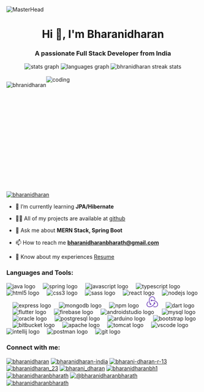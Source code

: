 ![MasterHead](https://user-images.githubusercontent.com/10498744/210012254-234538ff-d198-48aa-8964-37e6fd45d227.gif)
<h1 align="center">Hi 👋, I'm Bharanidharan</h1>
<h3 align="center">A passionate Full Stack Developer from India</h3>



<div align="center">
  <img src="https://github-readme-stats.vercel.app/api?username=bhranidharan&hide_title=false&hide_rank=false&show_icons=true&include_all_commits=true&count_private=true&disable_animations=false&theme=dark&locale=en&hide_border=false" height="150" alt="stats graph" />
  <img src="https://github-readme-stats.vercel.app/api/top-langs?username=bhranidharan&locale=en&hide_title=false&layout=compact&card_width=320&langs_count=5&theme=dark&hide_border=false" height="150" alt="languages graph" />
  <img src="https://github-readme-streak-stats.herokuapp.com/?user=bhranidharan&theme=dark" alt="bhranidharan streak stats" />
</div>

<br>
<img align = "right" alt = "coding" width = "400" height="300" src ="https://cdn.dribbble.com/users/416610/screenshots/4801105/media/be031f8d02ca8cc404d44be54ee2c493.gif"/>

<p align="left"> <img src="https://komarev.com/ghpvc/?username=bhranidharan&label=Profile%20views&color=0e75b6&style=flat" alt="bhranidharan" /> </p>
<!--

<p align="left"> <a href="https://github.com/ryo-ma/github-profile-trophy"><img src="https://github-profile-trophy.vercel.app/?username=bhranidharan" alt="bhranidharan" /></a> </p>
-->

<p align="left"> <a href="https://twitter.com/bharanidharan" target="blank"><img src="https://img.shields.io/twitter/follow/bharanidharan?logo=twitter&style=for-the-badge" alt="bharanidharan" /></a> </p>

- 🌱 I’m currently learning **JPA/Hibernate**

- 👨‍💻 All of my projects are available at [github](https://github.com/Bhranidharan)

- 💬 Ask me about **MERN Stack, Spring Boot**

- 📫 How to reach me **bharanidharanbharath@gmail.com**

- 📄 Know about my experiences [Resume](https://drive.google.com/file/d/1kAz9qFDs7ZFpb0Mu1AD7I-WTCjrfhGcL/view?usp=sharing)

<h3 align="left">Languages and Tools:</h3>

<div>
  <img src="https://cdn.jsdelivr.net/gh/devicons/devicon/icons/java/java-original.svg" height="30" alt="java logo"  />
  <img width="12" />
  <img src="https://cdn.jsdelivr.net/gh/devicons/devicon/icons/spring/spring-original.svg" height="30" alt="spring logo"  />
  <img width="12" />
  <img src="https://cdn.jsdelivr.net/gh/devicons/devicon/icons/javascript/javascript-original.svg" height="30" alt="javascript logo"  />
  <img width="12" />
  <img src="https://cdn.jsdelivr.net/gh/devicons/devicon/icons/typescript/typescript-original.svg" height="30" alt="typescript logo"  />
  <img width="12" />
  <img src="https://cdn.jsdelivr.net/gh/devicons/devicon/icons/html5/html5-original.svg" height="30" alt="html5 logo"  />
  <img width="12" />
  <img src="https://cdn.jsdelivr.net/gh/devicons/devicon/icons/css3/css3-original.svg" height="30" alt="css3 logo"  />
  <img width="12" />
  <img src="https://cdn.jsdelivr.net/gh/devicons/devicon/icons/sass/sass-original.svg" height="30" alt="sass logo"  />
  <img width="12" />
  <img src="https://cdn.jsdelivr.net/gh/devicons/devicon/icons/react/react-original.svg" height="30" alt="react logo"  />
  <img width="12" />
  <img src="https://cdn.jsdelivr.net/gh/devicons/devicon/icons/nodejs/nodejs-original.svg" height="30" alt="nodejs logo"  />
  <img width="12" />
  <img src="https://cdn.jsdelivr.net/gh/devicons/devicon/icons/express/express-original.svg" height="30" alt="express logo"  />
  <img width="12" />
  <img src="https://cdn.jsdelivr.net/gh/devicons/devicon/icons/mongodb/mongodb-original.svg" height="30" alt="mongodb logo"  />
  <img width="12" />
  <img src="https://user-images.githubusercontent.com/25181517/121401671-49102800-c959-11eb-9f6f-74d49a5e1774.png" height="30" alt="npm logo"  />
  <img width="12" />
   <img src="https://raw.githubusercontent.com/devicons/devicon/master/icons/redux/redux-original.svg" height="30" alt="redux logo"  />
  <img width="12" />
  <img src="https://cdn.jsdelivr.net/gh/devicons/devicon/icons/dart/dart-original.svg" height="30" alt="dart logo"  />
  <img width="12" />
  <img src="https://cdn.jsdelivr.net/gh/devicons/devicon/icons/flutter/flutter-original.svg" height="30" alt="flutter logo"  />
  <img width="12" />
  <img src="https://cdn.jsdelivr.net/gh/devicons/devicon/icons/firebase/firebase-plain.svg" height="30" alt="firebase logo"  />
  <img width="12" />
  <img src="https://cdn.jsdelivr.net/gh/devicons/devicon/icons/androidstudio/androidstudio-original.svg" height="30" alt="androidstudio logo"  />
  <img width="12" />
  <img src="https://cdn.jsdelivr.net/gh/devicons/devicon/icons/mysql/mysql-original.svg" height="30" alt="mysql logo"  />
  <img width="12" />
  <img src="https://cdn.jsdelivr.net/gh/devicons/devicon/icons/oracle/oracle-original.svg" height="30" alt="oracle logo"  />
  <img width="12" />
  <img src="https://cdn.jsdelivr.net/gh/devicons/devicon/icons/postgresql/postgresql-original.svg" height="30" alt="postgresql logo"  />
  <img width="12" />
  <img src="https://cdn.jsdelivr.net/gh/devicons/devicon/icons/arduino/arduino-original.svg" height="30" alt="arduino logo"  />
  <img width="12" />
  <img src="https://cdn.jsdelivr.net/gh/devicons/devicon/icons/bootstrap/bootstrap-original.svg" height="30" alt="bootstrap logo"  />
  <img width="12" />
  <img src="https://cdn.jsdelivr.net/gh/devicons/devicon/icons/bitbucket/bitbucket-original.svg" height="30" alt="bitbucket logo"  />
  <img width="12" />
  <img src="https://cdn.jsdelivr.net/gh/devicons/devicon/icons/apache/apache-original.svg" height="30" alt="apache logo"  />
  <img width="12" />
  <img src="https://cdn.jsdelivr.net/gh/devicons/devicon/icons/tomcat/tomcat-original.svg" height="30" alt="tomcat logo"  />
  <img width="12" />
  <img src="https://cdn.jsdelivr.net/gh/devicons/devicon/icons/vscode/vscode-original.svg" height="30" alt="vscode logo"  />
  <img width="12" />
  <img src="https://cdn.jsdelivr.net/gh/devicons/devicon/icons/intellij/intellij-original.svg" height="30" alt="intellij logo"  />
  <img width="12" />
    <img src="https://user-images.githubusercontent.com/25181517/192109061-e138ca71-337c-4019-8d42-4792fdaa7128.png" height="30" alt="postman logo"  />
     <img width="12" />

  <img src="https://user-images.githubusercontent.com/25181517/192108372-f71d70ac-7ae6-4c0d-8395-51d8870c2ef0.png" height="30" alt="git logo"  />
 

</div>


<h3 align="left">Connect with me:</h3>
<p align="left">
<a href="https://twitter.com/bharanidharan" target="blank"><img align="center" src="https://raw.githubusercontent.com/rahuldkjain/github-profile-readme-generator/master/src/images/icons/Social/twitter.svg" alt="bharanidharan" height="30" width="40" /></a>
<a href="https://linkedin.com/in/bharanidharan-india" target="blank"><img align="center" src="https://raw.githubusercontent.com/rahuldkjain/github-profile-readme-generator/master/src/images/icons/Social/linked-in-alt.svg" alt="bharanidharan-india" height="30" width="40" /></a>
<a href="https://stackoverflow.com/users/bharani-dharan-r-13" target="blank"><img align="center" src="https://raw.githubusercontent.com/rahuldkjain/github-profile-readme-generator/master/src/images/icons/Social/stack-overflow.svg" alt="bharani-dharan-r-13" height="30" width="40" /></a>
<a href="https://instagram.com/bharanidharan_23" target="blank"><img align="center" src="https://raw.githubusercontent.com/rahuldkjain/github-profile-readme-generator/master/src/images/icons/Social/instagram.svg" alt="bharanidharan_23" height="30" width="40" /></a>
<a href="https://www.codechef.com/users/bharani_dharan" target="blank"><img align="center" src="https://cdn.jsdelivr.net/npm/simple-icons@3.1.0/icons/codechef.svg" alt="bharani_dharan" height="30" width="40" /></a>
<a href="https://www.hackerrank.com/bharanidharanbh1" target="blank"><img align="center" src="https://raw.githubusercontent.com/rahuldkjain/github-profile-readme-generator/master/src/images/icons/Social/hackerrank.svg" alt="bharanidharanbh1" height="30" width="40" /></a>
<a href="https://www.leetcode.com/bharanidharanbharath" target="blank"><img align="center" src="https://raw.githubusercontent.com/rahuldkjain/github-profile-readme-generator/master/src/images/icons/Social/leet-code.svg" alt="bharanidharanbharath" height="30" width="40" /></a>
<a href="https://www.hackerearth.com/@bharanidharanbharath" target="blank"><img align="center" src="https://raw.githubusercontent.com/rahuldkjain/github-profile-readme-generator/master/src/images/icons/Social/hackerearth.svg" alt="@bharanidharanbharath" height="30" width="40" /></a>
<a href="https://auth.geeksforgeeks.org/user/bharanidharanbharath" target="blank"><img align="center" src="https://raw.githubusercontent.com/rahuldkjain/github-profile-readme-generator/master/src/images/icons/Social/geeks-for-geeks.svg" alt="bharanidharanbharath" height="30" width="40" /></a>
</p>

